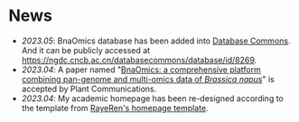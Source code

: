 # News
- *2023.05*: BnaOmics database has been added into [Database Commons](https://ngdc.cncb.ac.cn/databasecommons/). And it can be publicly accessed at https://ngdc.cncb.ac.cn/databasecommons/database/id/8269.
- *2023.04*: A paper named "[BnaOmics: a comprehensive platform combining pan-genome and multi-omics data of *Brassica napus*](https://doi.org/10.1016/j.xplc.2023.100609)" is accepted by Plant Communications.
- *2023.04*: My academic homepage has been re-designed according to the template from [RayeRen's homepage template](https://github.com/RayeRen/acad-homepage.github.io).
